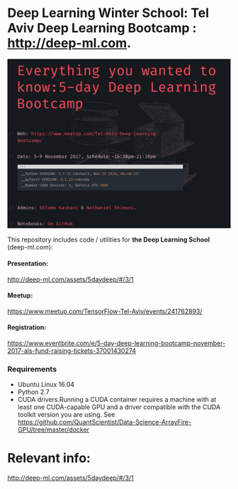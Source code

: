 
# Deep Learning Winter School: Tel Aviv Deep Learning Bootcamp : http://deep-ml.com. 

![cuda](bootcamp.jpg)

This repository includes code / utilities for **the Deep Learning School** (deep-ml.com):

#### Presentation:
http://deep-ml.com/assets/5daydeep/#/3/1

#### Meetup:
https://www.meetup.com/TensorFlow-Tel-Aviv/events/241762893/

#### Registration:
https://www.eventbrite.com/e/5-day-deep-learning-bootcamp-november-2017-als-fund-raising-tickets-37001430274 



### Requirements
- Ubuntu Linux 16.04
- Python 2.7 
- CUDA drivers.Running a CUDA container requires a machine with at least one CUDA-capable GPU and a driver compatible with the CUDA toolkit version you are using.
See https://github.com/QuantScientist/Data-Science-ArrayFire-GPU/tree/master/docker


# Relevant info:

http://deep-ml.com/assets/5daydeep/#/3/1

